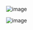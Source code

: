 ![image](https://github.com/user-attachments/assets/80832eec-d1ad-4bbb-b4a6-ead29eea26d8)

![image](https://github.com/user-attachments/assets/729c9f4d-42b9-4ae0-8b58-501682f8aeed)

